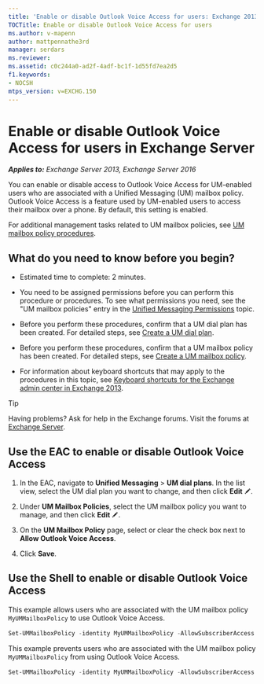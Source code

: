 ```yaml
---
title: 'Enable or disable Outlook Voice Access for users: Exchange 2013 Help'
TOCTitle: Enable or disable Outlook Voice Access for users
ms.author: v-mapenn
author: mattpennathe3rd
manager: serdars
ms.reviewer:
ms.assetid: c0c244a0-ad2f-4adf-bc1f-1d55fd7ea2d5
f1.keywords:
- NOCSH
mtps_version: v=EXCHG.150
---
```


# Enable or disable Outlook Voice Access for users in Exchange Server

_**Applies to:** Exchange Server 2013, Exchange Server 2016_

You can enable or disable access to Outlook Voice Access for UM-enabled users who are associated with a Unified Messaging (UM) mailbox policy. Outlook Voice Access is a feature used by UM-enabled users to access their mailbox over a phone. By default, this setting is enabled.

For additional management tasks related to UM mailbox policies, see [UM mailbox policy procedures](um-mailbox-policy-procedures-exchange-2013-help.md).

## What do you need to know before you begin?

- Estimated time to complete: 2 minutes.

- You need to be assigned permissions before you can perform this procedure or procedures. To see what permissions you need, see the "UM mailbox policies" entry in the [Unified Messaging Permissions](https://technet.microsoft.com/library/d326c3bc-8f33-434a-bf02-a83cc26a5498.aspx) topic.

- Before you perform these procedures, confirm that a UM dial plan has been created. For detailed steps, see [Create a UM dial plan](create-um-dial-plan-exchange-2013-help.md).

- Before you perform these procedures, confirm that a UM mailbox policy has been created. For detailed steps, see [Create a UM mailbox policy](create-um-mailbox-policy-exchange-2013-help.md).

- For information about keyboard shortcuts that may apply to the procedures in this topic, see [Keyboard shortcuts for the Exchange admin center in Exchange 2013](keyboard-shortcuts-in-the-exchange-admin-center-2013-help.md).

> [!TIP]
> Having problems? Ask for help in the Exchange forums. Visit the forums at [Exchange Server](https://go.microsoft.com/fwlink/p/?linkId=60612).

## Use the EAC to enable or disable Outlook Voice Access

1. In the EAC, navigate to **Unified Messaging** \> **UM dial plans**. In the list view, select the UM dial plan you want to change, and then click **Edit** ![Edit icon](images/ITPro_EAC_EditIcon.gif).

2. Under **UM Mailbox Policies**, select the UM mailbox policy you want to manage, and then click **Edit** ![Edit icon](images/ITPro_EAC_EditIcon.gif).

3. On the **UM Mailbox Policy** page, select or clear the check box next to **Allow Outlook Voice Access**.

4. Click **Save**.

## Use the Shell to enable or disable Outlook Voice Access

This example allows users who are associated with the UM mailbox policy `MyUMMailboxPolicy` to use Outlook Voice Access.

```powershell
Set-UMMailboxPolicy -identity MyUMMailboxPolicy -AllowSubscriberAccess $true
```

This example prevents users who are associated with the UM mailbox policy `MyUMMailboxPolicy` from using Outlook Voice Access.

```powershell
Set-UMMailboxPolicy -identity MyUMMailboxPolicy -AllowSubscriberAccess $false
```
